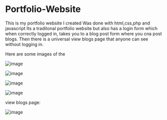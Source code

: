 # Portfolio-Website

This is my portfolio website I created
Was done with html,css,php and javascript
Its a traditonal portfolio website but also has a login form which when correctly logged in, takes you to a blog post form where you cna post blogs. Then there is a universal view blogs page that anyone can see without logging in. 

Here are some images of the 

![image](https://github.com/Abdullahj07/Portfolio-Website/assets/120344531/c5d2ea1e-7c9c-4ea3-b121-3271b732f078)



![image](https://github.com/Abdullahj07/Portfolio-Website/assets/120344531/e4ae13f7-cda1-4c49-b124-c75dfd5c47e6)



![image](https://github.com/Abdullahj07/Portfolio-Website/assets/120344531/d3554cb9-ede3-471b-9568-5dd3f11cc7c7)



![image](https://github.com/Abdullahj07/Portfolio-Website/assets/120344531/8d04bdc7-f2c1-4ad9-a6b6-016b9fd2e29b)


view blogs page:

![image](https://github.com/Abdullahj07/Portfolio-Website/assets/120344531/5586555f-dcf2-4ef3-8fae-8f0d7e932653)
